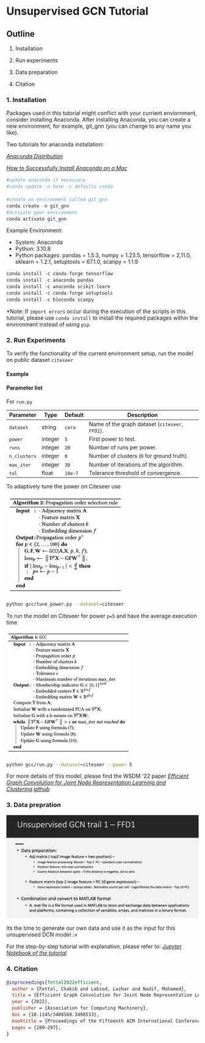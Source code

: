 
# Unsupervised GCN Tutorial

## Outline

1. Installation

2. Run experiments

3. Data preparation

4. Citation

### 1. Installation

Packages used in this tutorial might conflict with your currient enviornment, consider installing Anaconda. After installing Anaconda, you can create a new environment, for example, git_gnn (you can change to any name you like).

Two tutorials for anaconda installation: 

[*Anaconda Distribution*](https://docs.anaconda.com/anaconda/)

[*How to Successfully Install Anaconda on a Mac*](https://towardsdatascience.com/how-to-successfully-install-anaconda-on-a-mac-and-actually-get-it-to-work-53ce18025f97)

```python
#update anaconda if necessary
#conda update -n base -c defaults conda

#create an environment called git_gnn
conda create -n git_gnn
#activate your environment 
conda activate git_gnn
```

Example Environment:

- System: Anaconda
- Python: 3.10.8
- Python packages: pandas = 1.5.3, numpy = 1.23.5, tensorflow = 2.11.0, sklearn = 1.2.1, setuptools = 67.1.0, scanpy = 1.1.9

```python
conda install -c conda-forge tensorflow
conda install -c anaconda pandas
conda install -c anaconda scikit-learn
conda install -c conda-forge setuptools
conda install -c bioconda scanpy
```

*Note: If `import errors` occur during the execution of the scripts in this tutorial, please use `conda install` to install the required packages within the environment instead of using `pip`.

### 2. Run Experiments

 To verify the functionality of the current environment setup, run the model on public dataset `citeseer`

#### Example 

#### Parameter list

For `run.py`

| Parameter    | Type    | Default | Description                                     |
| ------------ | ------- | ------- | ----------------------------------------------- |
| `dataset`    | string  | `cora`  | Name of the graph dataset (`citeseer`, `FFD1`). |
| `power`      | integer | `5`     | First power to test.                            |
| `runs`       | integer | `20`    | Number of runs per power.                       |
| `n_clusters` | integer | `0`     | Number of clusters (`0` for ground truth).      |
| `max_iter`   | integer | `30`    | Number of iterations of the algorithm.          |
| `tol`        | float   | `10e-7` | Tolerance threshold of convergence.             |

To adaptively tune the power on Citeseer use

<img src="./Algorithm_2.png" width="300">

```bash
python gcc/tune_power.py --dataset=citeseer
```

To run the model on Citeseer for power `p=5` and have the average execution time

<img src="./Algorithm_1.png" width="320">

```bash
python gcc/run.py --dataset=citeseer --power 5
```

For more details of this model, please find the WSDM '22 paper [*Efficient Graph Convolution for Joint Node Representation Learning and Clustering*](https://dl.acm.org/doi/10.1145/3488560.3498533).[*github*](https://github.com/chakib401/graph_convolutional_clustering)

### 3. Data prepration

<img src="./schematic.png" width="650">

Its the time to generate our own data and use it as the input for this unsupervised DCN model :>

For the step-by-step tutorial with explanation, please refer to: [*Jupyter Notebook of the tutorial*](https://github.com/USCDTG/unsupervised-GCN/blob/main/tutorial/Adj_feature_preparation.ipynb)



### 4. Citation

```BibTeX
@inproceedings{fettal2022efficient,
  author = {Fettal, Chakib and Labiod, Lazhar and Nadif, Mohamed},
  title = {Efficient Graph Convolution for Joint Node Representation Learning and Clustering},
  year = {2022},
  publisher = {Association for Computing Machinery},
  doi = {10.1145/3488560.3498533},
  booktitle = {Proceedings of the Fifteenth ACM International Conference on Web Search and Data Mining},
  pages = {289–297},
}
```

